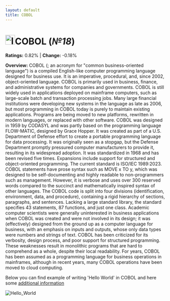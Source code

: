 ```yaml
---
layout: default
title: COBOL
---
```


# <img src="https://logodix.com/logo/2100309.png" alt="logo" width="30"/>**COBOL** (_№18_) 

**Ratings:** 0.82% | **Change:** -0.18% 

**Overview:** COBOL (; an acronym for "common business-oriented language") is a compiled English-like computer programming language designed for business use. It is an imperative, procedural, and, since 2002, object-oriented language. COBOL is primarily used in business, finance, and administrative systems for companies and governments. COBOL is still widely used in applications deployed on mainframe computers, such as large-scale batch and transaction processing jobs. Many large financial institutions were developing new systems in the language as late as 2006, but most programming in COBOL today is purely to maintain existing applications. Programs are being moved to new platforms, rewritten in modern languages, or replaced with other software.
COBOL was designed in 1959 by CODASYL and was partly based on the programming language FLOW-MATIC, designed by Grace Hopper. It was created as part of a U.S. Department of Defense effort to create a portable programming language for data processing. It was originally seen as a stopgap, but the Defense Department promptly pressured computer manufacturers to provide it, resulting in its widespread adoption. It was standardized in 1968 and has been revised five times. Expansions include support for structured and object-oriented programming. The current standard is ISO/IEC 1989:2023.
COBOL statements have prose syntax such as MOVE x TO y, which was designed to be self-documenting and highly readable to non-programmers such as management. However, it is verbose and uses over 300 reserved words compared to the succinct and mathematically inspired syntax of other languages.
The COBOL code is split into four divisions (identification, environment, data, and procedure), containing a rigid hierarchy of sections, paragraphs, and sentences. Lacking a large standard library, the standard specifies 43 statements, 87 functions, and just one class.
Academic computer scientists were generally uninterested in business applications when COBOL was created and were not involved in its design; it was (effectively) designed from the ground up as a computer language for business, with an emphasis on inputs and outputs, whose only data types were numbers and strings of text.
COBOL has been criticized for its verbosity, design process, and poor support for structured programming. These weaknesses result in monolithic programs that are hard to comprehend as a whole, despite their local readability.
For years, COBOL has been assumed as a programming language for business operations in mainframes, although in recent years, many COBOL operations have been moved to cloud computing.

Below you can find example of writing 'Hello World' in COBOL and here some [additional information](https://en.wikipedia.org/wiki/COBOL)

![Hello_World](https://image5.slideserve.com/9621984/hello-world-example-l.jpg)
